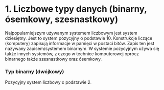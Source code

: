 # 1. Liczbowe typy danych (binarny, ósemkowy, szesnastkowy)

Najpopularniejszym używanym systemem liczbowym jest system dziesiętny. Jest to system pozycyjny o podstawie 10. Konstrukcje liczące (komputery) zapisują informacje w pamięci w postaci bitów. Zapis ten jest nazywany zapisem/systemem binarnym. W systemie pozycyjnym używa się także innych systemów, z czego w technice komputerowej oprócz binarnego także szesnastkowy oraz ósemkowy.

### Typ binarny (dwójkowy)
Pozycyjny system liczbowy o podstawie 2. 
